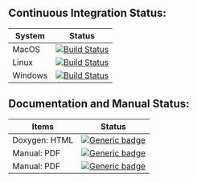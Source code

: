 
Continuous Integration Status:
------------------------

| System | Status                                                                                                                                                                                                                                           |
| ------ | ------------------------------------------------------------------------------------------------------------------------------------------------------------------------------------------------------------------------------------------------ | 
| MacOS  | [![Build Status](https://github.com/zguoch/GMRSS_MPE/actions/workflows/.github/workflows/macos.yml/badge.svg)](https://github.com/zguoch/GMRSS_MPE/actions?query=workflow%3AMacOS)                                                         | 
| Linux  | [![Build Status](https://github.com/zguoch/GMRSS_MPE/actions/workflows/.github/workflows/ubuntu.yml/badge.svg)](https://github.com/zguoch/GMRSS_MPE/actions?query=workflow%3AUbuntu)                                                       |
| Windows| [![Build Status](https://github.com/zguoch/GMRSS_MPE/actions/workflows/.github/workflows/windows.yml/badge.svg)](https://github.com/zguoch/GMRSS_MPE/actions?query=workflow%3AWindows)                                                     | 

Documentation and Manual Status:
------------------------

| Items | Status                                                                                                                                                                                                                                           
| --------------| ---------------------------------------------------------------------------------------------------------------------------------------------------------------------------------------------------------------------------------------------- | 
| Doxygen: HTML | [![Generic badge](https://img.shields.io/badge/Doxygen-Documentation-<COLOR>.svg)](https://hydrothermal-openfoam.gitlab.io/GMRSS_MPE/)                                                                                                      | 
| Manual: PDF   | [![Generic badge](https://img.shields.io/badge/Online-Manual-<COLOR>.svg)](https://hydrothermal-openfoam.gitlab.io/GMRSS_MPE/manual/)                                                                                                       |
| Manual: PDF   | [![Generic badge](https://img.shields.io/badge/Online-Manual-<COLOR>.svg)](https://hydrothermal-openfoam.gitlab.io/GMRSS_MPE/manual/)                                                                                                       |
